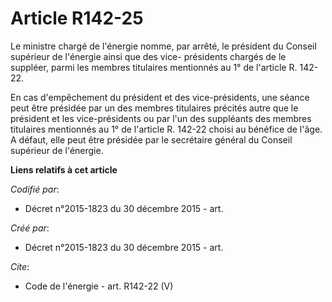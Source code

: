 # Article R142-25

Le ministre chargé de l'énergie nomme, par arrêté, le président du Conseil supérieur de l'énergie ainsi que des vice-
présidents chargés de le suppléer, parmi les membres titulaires mentionnés au 1° de l'article R. 142-22. 

En cas d'empêchement du président et des vice-présidents, une séance peut être présidée par un des membres titulaires
précités autre que le président et les vice-présidents ou par l'un des suppléants des membres titulaires mentionnés au 1° de
l'article R. 142-22 choisi au bénéfice de l'âge. A défaut, elle peut être présidée par le secrétaire général du Conseil
supérieur de l'énergie.

**Liens relatifs à cet article**

_Codifié par_:

  - Décret n°2015-1823 du 30 décembre 2015 - art.

_Créé par_:

  - Décret n°2015-1823 du 30 décembre 2015 - art.

_Cite_:

  - Code de l'énergie - art. R142-22 (V)

